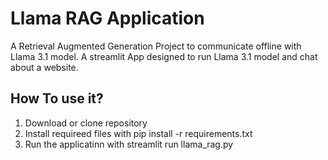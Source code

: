# Llama RAG Application

A Retrieval Augmented Generation Project to communicate offline with Llama 3.1 model.
A streamlit App designed to run Llama 3.1 model and chat about a website. 

## How To use it?

1. Download or clone repository
2. Install requireed files with pip install -r requirements.txt
3. Run the applicatinn with streamlit run llama_rag.py

